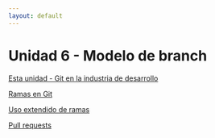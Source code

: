```yaml
---
layout: default
---
```


# Unidad 6 - Modelo de branch

[Esta unidad - Git en la industria de desarrollo](./git-branch-intro)

[Ramas en Git](./git-branch-merge)

[Uso extendido de ramas](./git-branch-escenario)

[Pull requests](./pull-requests)